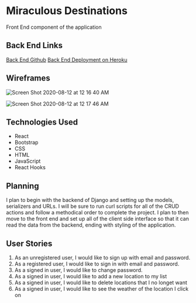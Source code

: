 <h1>Miraculous Destinations</h1>
<p>Front End component of the application</p>

<h2>Back End Links</h2>
<a href="https://github.com/ItsAllDari/miraculous-destinations">Back End Github</a>
<a href="https://miraculous-destinations.herokuapp.com/">Back End Deployment on Heroku</a>

<h2>Wireframes</h2>

![Screen Shot 2020-08-12 at 12 16 40 AM](https://user-images.githubusercontent.com/58965588/89975434-b963f500-dc33-11ea-86c4-6208fc65ed3b.png)

![Screen Shot 2020-08-12 at 12 17 46 AM](https://user-images.githubusercontent.com/58965588/89975443-c41e8a00-dc33-11ea-90a5-e2500452a9d2.png)

<h2>Technologies Used</h2>
<ul>
<li>React</li>
<li>Bootstrap</li>
<li>CSS</li>
<li>HTML</li>
<li>JavaScript</li>
<li>React Hooks</li>
</ul>

<h2>Planning</h2>
<p>I plan to begin with the backend of Django and setting up the models, serializers and URLs. I will be sure to run curl scripts for all of the CRUD actions and follow a methodical order to complete the project. I plan to then move to the front end and set up all of the client side interface so that it can read the data from the backend, ending with styling of the application.</p>

<h2> User Stories</h2>
<ol>
<li>As an unregistered user, I would like to sign up with email and password.</li>
<li>As a registered user, I would like to sign in with email and password.</li>
<li>As a signed in user, I would like to change password.</li>
<li>As a signed in user, I would like to add a new location to my list</li>
<li>As a signed in user, I would like to delete locations that I no longet want</li>
<li>As a signed in user, I would like to see the weather of the location I click on</li>
</ol>
